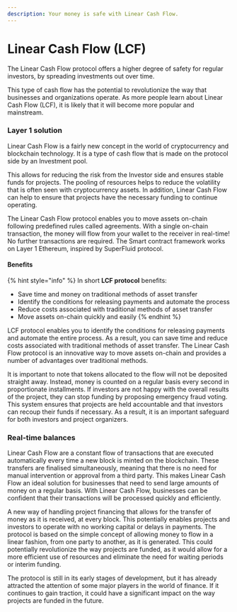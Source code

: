 ```yaml
---
description: Your money is safe with Linear Cash Flow.
---
```


# Linear Cash Flow (LCF)

The Linear Cash Flow protocol offers a higher degree of safety for regular investors, by spreading investments out over time.

This type of cash flow has the potential to revolutionize the way that businesses and organizations operate. As more people learn about Linear Cash Flow (LCF), it is likely that it will become more popular and mainstream.

### Layer 1 solution

Linear Cash Flow is a fairly new concept in the world of cryptocurrency and blockchain technology. It is a type of cash flow that is made on the protocol side by an Investment pool.&#x20;

This allows for reducing the risk from the Investor side and ensures stable funds for projects. The pooling of resources helps to reduce the volatility that is often seen with cryptocurrency assets. In addition, Linear Cash Flow can help to ensure that projects have the necessary funding to continue operating.&#x20;

The Linear Cash Flow protocol enables you to move assets on-chain following predefined rules called agreements. With a single on-chain transaction, the money will flow from your wallet to the receiver in real-time! No further transactions are required. The Smart contract framework works on Layer 1 Ethereum, inspired by SuperFluid protocol.&#x20;

#### Benefits

{% hint style="info" %}
In short **LCF protocol** benefits:

* Save time and money on traditional methods of asset transfer
* Identify the conditions for releasing payments and automate the process
* Reduce costs associated with traditional methods of asset transfer
* Move assets on-chain quickly and easily
{% endhint %}

LCF protocol enables you to identify the conditions for releasing payments and automate the entire process. As a result, you can save time and reduce costs associated with traditional methods of asset transfer. The Linear Cash Flow protocol is an innovative way to move assets on-chain and provides a number of advantages over traditional methods.

It is important to note that tokens allocated to the flow will not be deposited straight away. Instead, money is counted on a regular basis every second in proportionate installments. If investors are not happy with the overall results of the project, they can stop funding by proposing emergency fraud voting. This system ensures that projects are held accountable and that investors can recoup their funds if necessary. As a result, it is an important safeguard for both investors and project organizers.

### Real-time balances <a href="#39a6" id="39a6"></a>

Linear Cash Flow are a constant flow of transactions that are executed automatically every time a new block is minted on the blockchain. These transfers are finalised simultaneously, meaning that there is no need for manual intervention or approval from a third party. This makes Linear Cash Flow an ideal solution for businesses that need to send large amounts of money on a regular basis. With Linear Cash Flow, businesses can be confident that their transactions will be processed quickly and efficiently.

A new way of handling project financing that allows for the transfer of money as it is received, at every block. This potentially enables projects and investors to operate with no working capital or delays in payments. The protocol is based on the simple concept of allowing money to flow in a linear fashion, from one party to another, as it is generated. This could potentially revolutionize the way projects are funded, as it would allow for a more efficient use of resources and eliminate the need for waiting periods or interim funding.

The protocol is still in its early stages of development, but it has already attracted the attention of some major players in the world of finance. If it continues to gain traction, it could have a significant impact on the way projects are funded in the future.

